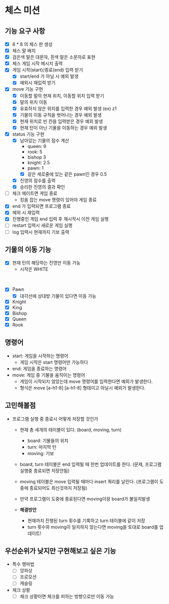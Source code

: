 # 체스 미션

## 기능 요구 사항

* [x] 8 * 8 의 체스 판 생성
* [x] 체스 말 배치
* [x] 검은색 말은 대문자, 흰색 말은 소문자로 표현
* [x] 체스 게임 시작 메시지 출력
* [x] 게임 시작(start)/종료(end) 입력 받기
  * [x] start/end 가 아닐 시 예외 발생
  * [x] 예외시 재입력 받기
* [x] move 기능 구현
  * [x] 이동할 말의 현재 위치, 이동할 위치 입력 받기
  * [x] 말의 위치 이동
  * [x] 유효하지 않은 위치를 입력한 경우 예외 발생 (ex) z1
  * [x] 기물의 이동 규칙을 벗어나는 경우 예외 발생
  * [x] 현재 위치로 빈 칸을 입력받은 경우 예외 발생
  * [x] 현재 턴이 아닌 기물을 이동하는 경우 예외 발생
* [x] status 기능 구현
  * [x] 남아있는 기물의 점수 계산
    * queen: 9
    * rook: 5
    * bishop 3
    * knight: 2.5
    * pawn: 1
    * [x] 같은 세로줄에 있는 같은 pawn인 경우 0.5
  * [x] 진영의 점수를 출력
  * [x] 승리한 진영의 결과 확인
* [ ] 체크 메이트면 게임 종료
  * 킹을 잡는 move 명령이 있어야 게임 종료
* [x] end 가 입력되면 프로그램 종료
* [x] 예외 시 재입력
* [x] 진행중인 게임 end 입력 후 재시작시 이전 게임 실행
* [ ] restart 입력시 새로운 게임 실행
* [ ] log 입력시 현재까지 기보 출력

## 기물의 이동 기능

* [x] 현재 턴의 해당하는 진영만 이동 가능
  * 시작은 WHITE

<br>

* [x] Pawn
  * [x] 대각선에 상대방 기물이 있다면 이동 가능
* [x] Knight
* [x] King
* [x] Bishop
* [x] Queen
* [x] Rook

## 명령어

* start: 게임을 시작하는 명령어
  * 게임 시작은 start 명령어만 가능하다
* end: 게임을 종료하는 명령어
* move: 게임 중 기물을 움직이는 명령어
  * 게임이 시작되지 않았는데 move 명령어를 입력한다면 예외가 발생한다.
  * 형식은 move [a-h1-8] [a-h1-8] 형태이고 아닐시 예외가 발생한다.

## 고민해볼점

* 프로그램 실행 중 종료시 어떻게 저장할 것인가

  * 현재 총 세개의 테이블이 있다. (board, moving, turn)
    * board: 기물들의 위치
    * turn: 마지막 턴
    * moving: 기보
  * board, turn 테이블은 end 입력될 때 한번 업데이트를 한다. (문제, 프로그램 실행중 종료되면 저장안됨)
  * moving 테이블은 move 입력될 때마다 insert 쿼리를 날린다. (프로그램이 도중에 종료되어도 최신것까지 저장됨)
  * 만약 프로그램이 도중에 종료된다면 moving이랑 board가 불일치발생

  * **해결방안**
    * 현재까지 진행된 turn 횟수를 기록하고 turn 테이블에 같이 저장
    * turn 횟수와 moving이 일치하지 않는다면 moving을 토대로 board를 업데이트!


## 우선순위가 낮지만 구현해보고 싶은 기능

* 특수 행마법
  * [ ] 앙파상
  * [ ] 프로모션
  * [ ] 캐슬링
* 체크 상황
  * [ ] 체크 상황이면 체크를 피하는 방향으로만 이동 가능
